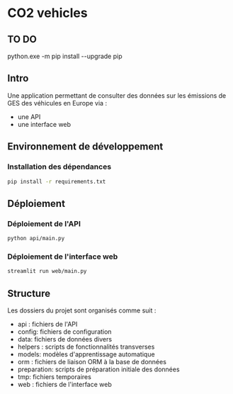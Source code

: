 # CO2 vehicles

## TO DO
python.exe -m pip install --upgrade pip

## Intro 
Une application permettant de consulter des données sur les émissions de GES des véhicules en Europe via :
- une API
- une interface web

## Environnement de développement
### Installation des dépendances
```bash
pip install -r requirements.txt
```

## Déploiement
### Déploiement de l'API
```bash
python api/main.py
```
### Déploiement de l'interface web
```bash
streamlit run web/main.py
```
## Structure
Les dossiers du projet sont organisés comme suit :
- api : fichiers de l'API
- config: fichiers de configuration
- data: fichiers de données divers
- helpers : scripts de fonctionnalités transverses
- models: modèles d'apprentissage automatique
- orm : fichiers de liaison ORM à la base de données
- preparation: scripts de préparation initiale des données
- tmp: fichiers temporaires
- web : fichiers de l'interface web

